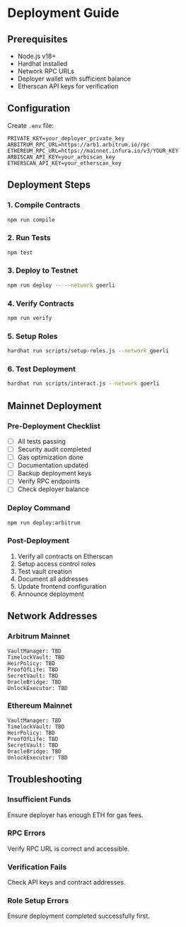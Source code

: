 # Deployment Guide

## Prerequisites

- Node.js v18+
- Hardhat installed
- Network RPC URLs
- Deployer wallet with sufficient balance
- Etherscan API keys for verification

## Configuration

Create `.env` file:

```env
PRIVATE_KEY=your_deployer_private_key
ARBITRUM_RPC_URL=https://arb1.arbitrum.io/rpc
ETHEREUM_RPC_URL=https://mainnet.infura.io/v3/YOUR_KEY
ARBISCAN_API_KEY=your_arbiscan_key
ETHERSCAN_API_KEY=your_etherscan_key
```

## Deployment Steps

### 1. Compile Contracts

```bash
npm run compile
```

### 2. Run Tests

```bash
npm test
```

### 3. Deploy to Testnet

```bash
npm run deploy -- --network goerli
```

### 4. Verify Contracts

```bash
npm run verify
```

### 5. Setup Roles

```bash
hardhat run scripts/setup-roles.js --network goerli
```

### 6. Test Deployment

```bash
hardhat run scripts/interact.js --network goerli
```

## Mainnet Deployment

### Pre-Deployment Checklist

- [ ] All tests passing
- [ ] Security audit completed
- [ ] Gas optimization done
- [ ] Documentation updated
- [ ] Backup deployment keys
- [ ] Verify RPC endpoints
- [ ] Check deployer balance

### Deploy Command

```bash
npm run deploy:arbitrum
```

### Post-Deployment

1. Verify all contracts on Etherscan
2. Setup access control roles
3. Test vault creation
4. Document all addresses
5. Update frontend configuration
6. Announce deployment

## Network Addresses

### Arbitrum Mainnet

```
VaultManager: TBD
TimelockVault: TBD
HeirPolicy: TBD
ProofOfLife: TBD
SecretVault: TBD
OracleBridge: TBD
UnlockExecutor: TBD
```

### Ethereum Mainnet

```
VaultManager: TBD
TimelockVault: TBD
HeirPolicy: TBD
ProofOfLife: TBD
SecretVault: TBD
OracleBridge: TBD
UnlockExecutor: TBD
```

## Troubleshooting

### Insufficient Funds
Ensure deployer has enough ETH for gas fees.

### RPC Errors
Verify RPC URL is correct and accessible.

### Verification Fails
Check API keys and contract addresses.

### Role Setup Errors
Ensure deployment completed successfully first.

